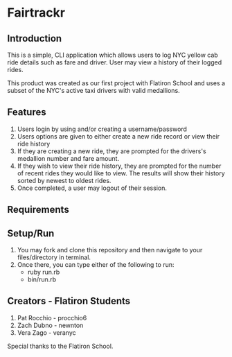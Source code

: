 # Fairtrackr

## Introduction

This is a simple, CLI application which allows users to log NYC yellow cab ride details such as fare and driver. User may view a history of their logged rides.

This product was created as our first project with Flatiron School and uses a subset of the NYC's active taxi drivers with valid medallions.

## Features

1. Users login by using and/or creating a username/password
2. Users options are given to either create a new ride record or view their ride history
3. If they are creating a new ride, they are prompted for the drivers's medallion number and fare amount.
4. If they wish to view their ride history, they are prompted for the number of recent rides they would like to view. The results will show their history sorted by newest to oldest rides.
5. Once completed, a user may logout of their session.

## Requirements

## Setup/Run

1. You may fork and clone this repository and then navigate to your files/directory in terminal.
2. Once there, you can type either of the following to run:
    - ruby run.rb
    - bin/run.rb

## Creators - Flatiron Students

1. Pat Rocchio - procchio6
2. Zach Dubno - newnton
3. Vera Zago - veranyc

Special thanks to the Flatiron School.
